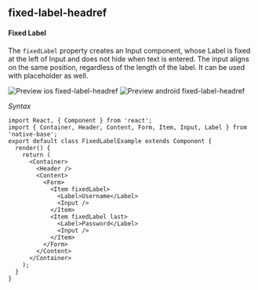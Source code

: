 ## fixed-label-headref
#### Fixed Label

The <code>fixedLabel</code> property creates an Input component, whose Label is fixed at the left of  Input and does not hide when text is entered. The input aligns on the same position, regardless of the length of the label. It can be used with placeholder as well.

![Preview ios fixed-label-headref](https://github.com/GeekyAnts/NativeBase-KitchenSink/raw/v2.4.9/screenshots/ios/input-fixed.png)
![Preview android fixed-label-headref](https://github.com/GeekyAnts/NativeBase-KitchenSink/raw/v2.4.9/screenshots/android/input-fixed.png)

*Syntax*

<pre class="line-numbers"><code class="language-jsx">import React, { Component } from 'react';
import { Container, Header, Content, Form, Item, Input, Label } from 'native-base';
export default class FixedLabelExample extends Component {
  render() {
    return (
      &lt;Container>
        &lt;Header />
        &lt;Content>
          &lt;Form>
            &lt;Item fixedLabel>
              &lt;Label>Username&lt;/Label>
              &lt;Input />
            &lt;/Item>
            &lt;Item fixedLabel last>
              &lt;Label>Password&lt;/Label>
              &lt;Input />
            &lt;/Item>
          &lt;/Form>
        &lt;/Content>
      &lt;/Container>
    );
  }
}</code></pre><br />
